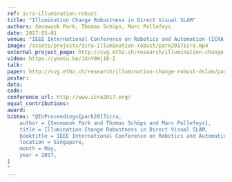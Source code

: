 ```yaml
---
ref: icra-illumination-robust
title: "Illumination Change Robustness in Direct Visual SLAM"
authors: Seonwook Park, Thomas Schöps, Marc Pollefeys
date: 2017-05-01
venue: "IEEE International Conference on Robotics and Automation (ICRA)"
image: /assets/projects/icra-illumination-robust/park2017icra.mp4
external_project_page: http://cvg.ethz.ch/research/illumination-change-robust-dslam/
video: https://youtu.be/JXnY0Wj18-I
talk: 
paper: http://cvg.ethz.ch/research/illumination-change-robust-dslam/park2017icra.pdf
poster: 
data: 
code: 
conference_url: http://www.icra2017.org/
equal_contributions: 
award: 
bibtex: "@InProceedings{park2017icra,
	author = {Seonwook Park and Thomas Schöps and Marc Pollefeys},
	title = Illumination Change Robustness in Direct Visual SLAM,
	booktitle = IEEE International Conference on Robotics and Automation (ICRA),
	location = Singapore,
	month = May,
	year = 2017,
}
"
---
```

